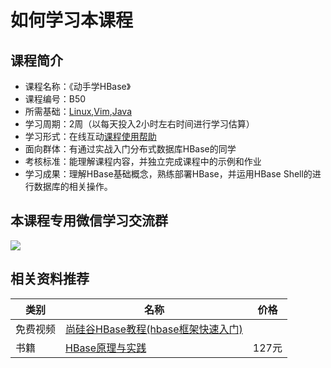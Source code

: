 # 如何学习本课程
## 课程简介
- 课程名称：《动手学HBase》
- 课程编号：B50
- 所需基础：[Linux](/linux),[Vim](/vim),[Java](/java)
- 学习周期：2周（以每天投入2小时左右时间进行学习估算）
- 学习形式：在线互动[课程使用帮助](/aboutus/help.html)
- 面向群体：有通过实战入门分布式数据库HBase的同学
- 考核标准：能理解课程内容，并独立完成课程中的示例和作业
- 学习成果：理解HBase基础概念，熟练部署HBase，并运用HBase Shell的进行数据库的相关操作。

## 本课程专用微信学习交流群 
![](./images/qrcode.jpg)

## 相关资料推荐
| 类别     | 名称                                                         | 价格 |
| -------- | ------------------------------------------------------------ | ---- |
| 免费视频 | [尚硅谷HBase教程(hbase框架快速入门)](https://www.bilibili.com/video/BV1Y4411B7jy) |      |
| 书籍 | [HBase原理与实践](https://item.jd.com/12701428.html) |  127元  |

